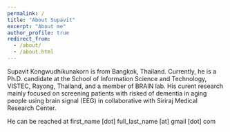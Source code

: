 ```yaml
---
permalink: /
title: "About Supavit"
excerpt: "About me"
author_profile: true
redirect_from: 
  - /about/
  - /about.html
---
```


<head>
<meta name="google-site-verification" content="uRuWypV4Afvin_rTRUUIJKYdupZOV_wjTAiDdlS7T84" />
</head>

Supavit Kongwudhikunakorn is from Bangkok, Thailand. Currently, he is a Ph.D. candidate at the School of Information Science and Technology, VISTEC, Rayong, Thailand, and a member of BRAIN lab. His curent research mainly focused on screening patients with risked of dementia in aging people using brain signal (EEG) in collaborative with Siriraj Medical Research Center.

He can be reached at first_name [dot] full_last_name [at] gmail [dot] com